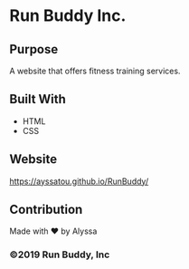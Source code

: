 # Run Buddy Inc.

## Purpose
A website that offers fitness training services. 

## Built With
* HTML
* CSS

## Website
https://ayssatou.github.io/RunBuddy/

## Contribution
Made with ❤️ by Alyssa



### ©️2019 Run Buddy, Inc
